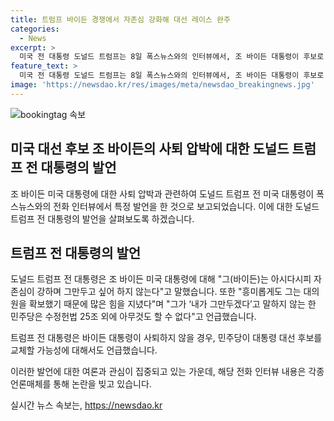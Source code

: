```yaml
---
title: 트럼프 바이든 경쟁에서 자존심 강화해 대선 레이스 완주
categories:
  - News
excerpt: >
  미국 전 대통령 도널드 트럼프는 8일 폭스뉴스와의 인터뷰에서, 조 바이든 대통령이 후보로 남겨질 것이라고 예측하며 그의 자존심을 강조했다. 바이든이 사퇴하지 않을 것이라고 덧붙이고, 민주당이 수정헌법 25조를 이용하지 못할 것이라고 말했다. 그는 또한 카멀라 해리스 부통령이 대통령 후보가 될 것이라 언급하며, 바이든의 인지력 부족 논란과 민주당 내부의 후보 사퇴 요구에 대해 이야기했다.
feature_text: >
  미국 전 대통령 도널드 트럼프는 8일 폭스뉴스와의 인터뷰에서, 조 바이든 대통령이 후보로 남겨질 것이라고 예측하며 그의 자존심을 강조했다. 바이든이 사퇴하지 않을 것이라고 덧붙이고, 민주당이 수정헌법 25조를 이용하지 못할 것이라고 말했다. 그는 또한 카멀라 해리스 부통령이 대통령 후보가 될 것이라 언급하며, 바이든의 인지력 부족 논란과 민주당 내부의 후보 사퇴 요구에 대해 이야기했다.
image: 'https://newsdao.kr/res/images/meta/newsdao_breakingnews.jpg'
---
```


<p><img src="https://newsdao.kr/res/images/meta/newsdao_breakingnews.jpg" alt="bookingtag 속보" /></p>

<h2>미국 대선 후보 조 바이든의 사퇴 압박에 대한 도널드 트럼프 전 대통령의 발언</h2>

<p>조 바이든 미국 대통령에 대한 사퇴 압박과 관련하여 도널드 트럼프 전 미국 대통령이 폭스뉴스와의 전화 인터뷰에서 특정 발언을 한 것으로 보고되었습니다. 이에 대한 도널드 트럼프 전 대통령의 발언을 살펴보도록 하겠습니다.</p>

<h2>트럼프 전 대통령의 발언</h2>

<p>도널드 트럼프 전 대통령은 조 바이든 미국 대통령에 대해 "그(바이든)는 아시다시피 자존심이 강하며 그만두고 싶어 하지 않는다"고 말했습니다. 또한 "흥미롭게도 그는 대의원을 확보했기 때문에 많은 힘을 지녔다"며 "그가 ‘내가 그만두겠다’고 말하지 않는 한 민주당은 수정헌법 25조 외에 아무것도 할 수 없다"고 언급했습니다.</p>

<p>트럼프 전 대통령은 바이든 대통령이 사퇴하지 않을 경우, 민주당이 대통령 대선 후보를 교체할 가능성에 대해서도 언급했습니다.</p>

<p>이러한 발언에 대한 여론과 관심이 집중되고 있는 가운데, 해당 전화 인터뷰 내용은 각종 언론매체를 통해 논란을 빚고 있습니다.</p>
실시간 뉴스 속보는, <a href="https://newsdao.kr" rel="dofollow">https://newsdao.kr</a>


